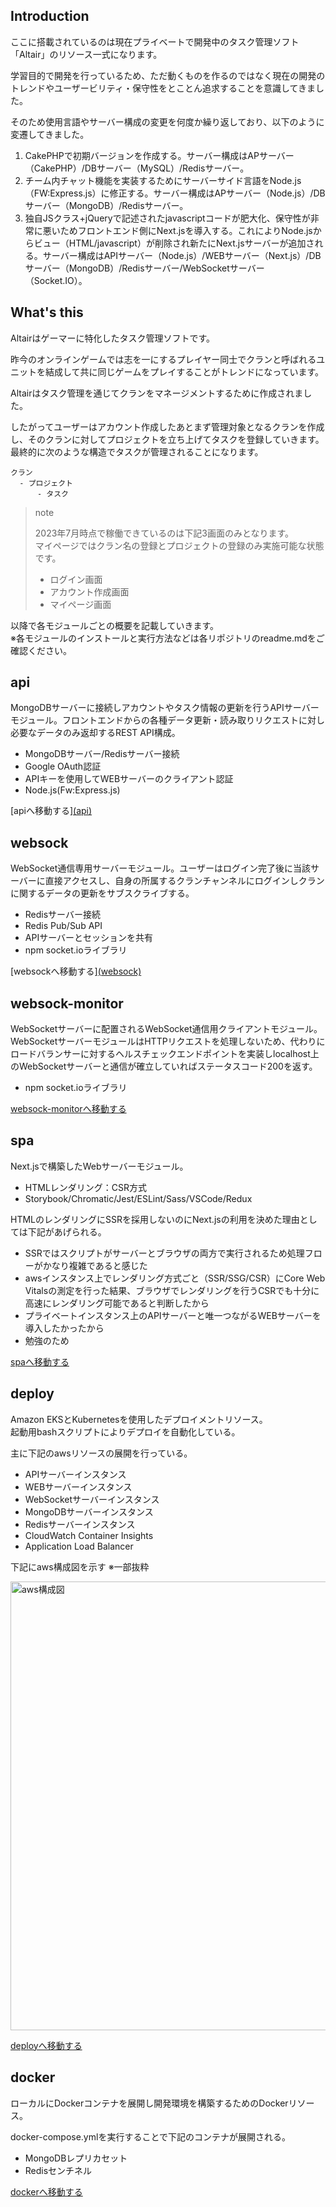 ## Introduction
ここに搭載されているのは現在プライベートで開発中のタスク管理ソフト「Altair」のリソース一式になります。

学習目的で開発を行っているため、ただ動くものを作るのではなく現在の開発のトレンドやユーザービリティ・保守性をとことん追求することを意識してきました。

そのため使用言語やサーバー構成の変更を何度か繰り返しており、以下のように変遷してきました。

1. CakePHPで初期バージョンを作成する。サーバー構成はAPサーバー（CakePHP）/DBサーバー（MySQL）/Redisサーバー。
2. チーム内チャット機能を実装するためにサーバーサイド言語をNode.js（FW:Express.js）に修正する。サーバー構成はAPサーバー（Node.js）/DBサーバー（MongoDB）/Redisサーバー。
3. 独自JSクラス+jQueryで記述されたjavascriptコードが肥大化、保守性が非常に悪いためフロントエンド側にNext.jsを導入する。これによりNode.jsからビュー（HTML/javascript）が削除され新たにNext.jsサーバーが追加される。サーバー構成はAPIサーバー（Node.js）/WEBサーバー（Next.js）/DBサーバー（MongoDB）/Redisサーバー/WebSocketサーバー（Socket.IO）。

## What's this
Altairはゲーマーに特化したタスク管理ソフトです。

昨今のオンラインゲームでは志を一にするプレイヤー同士でクランと呼ばれるユニットを結成して共に同じゲームをプレイすることがトレンドになっています。

Altairはタスク管理を通じてクランをマネージメントするために作成されました。

したがってユーザーはアカウント作成したあとまず管理対象となるクランを作成し、そのクランに対してプロジェクトを立ち上げてタスクを登録していきます。  
最終的に次のような構造でタスクが管理されることになります。

```
クラン
  - プロジェクト
      - タスク
```
> note
> 
> 2023年7月時点で稼働できているのは下記3画面のみとなります。  
> マイページではクラン名の登録とプロジェクトの登録のみ実施可能な状態です。
> - ログイン画面
> - アカウント作成画面
> - マイページ画面

以降で各モジュールごとの概要を記載していきます。  
※各モジュールのインストールと実行方法などは各リポジトリのreadme.mdをご確認ください。

## api
MongoDBサーバーに接続しアカウントやタスク情報の更新を行うAPIサーバーモジュール。フロントエンドからの各種データ更新・読み取りリクエストに対し必要なデータのみ返却するREST API構成。

- MongoDBサーバー/Redisサーバー接続
- Google OAuth認証
- APIキーを使用してWEBサーバーのクライアント認証
- Node.js(Fw:Express.js)

[apiへ移動する][(api)](https://github.com/altair-development/api)

## websock
WebSocket通信専用サーバーモジュール。ユーザーはログイン完了後に当該サーバーに直接アクセスし、自身の所属するクランチャンネルにログインしクランに関するデータの更新をサブスクライブする。

- Redisサーバー接続
- Redis Pub/Sub API
- APIサーバーとセッションを共有
- npm socket.ioライブラリ

[websockへ移動する][(websock)](https://github.com/altair-development/websock)

## websock-monitor
WebSocketサーバーに配置されるWebSocket通信用クライアントモジュール。  
WebSocketサーバーモジュールはHTTPリクエストを処理しないため、代わりにロードバランサーに対するヘルスチェックエンドポイントを実装しlocalhost上のWebSocketサーバーと通信が確立していればステータスコード200を返す。

- npm socket.ioライブラリ

[websock-monitorへ移動する](https://github.com/altair-development/websock-monitor)

## spa
Next.jsで構築したWebサーバーモジュール。

- HTMLレンダリング：CSR方式
- Storybook/Chromatic/Jest/ESLint/Sass/VSCode/Redux

HTMLのレンダリングにSSRを採用しないのにNext.jsの利用を決めた理由としては下記があげられる。

- SSRではスクリプトがサーバーとブラウザの両方で実行されるため処理フローがかなり複雑であると感じた
- awsインスタンス上でレンダリング方式ごと（SSR/SSG/CSR）にCore Web Vitalsの測定を行った結果、ブラウザでレンダリングを行うCSRでも十分に高速にレンダリング可能であると判断したから
- プライベートインスタンス上のAPIサーバーと唯一つながるWEBサーバーを導入したかったから
- 勉強のため

[spaへ移動する](https://github.com/altair-development/spa)

## deploy
Amazon EKSとKubernetesを使用したデプロイメントリソース。  
起動用bashスクリプトによりデプロイを自動化している。

主に下記のawsリソースの展開を行っている。

- APIサーバーインスタンス
- WEBサーバーインスタンス
- WebSocketサーバーインスタンス
- MongoDBサーバーインスタンス
- Redisサーバーインスタンス
- CloudWatch Container Insights
- Application Load Balancer

下記にaws構成図を示す ※一部抜粋

<img width="718" alt="aws構成図" src="https://github.com/joey23008/altair/assets/35098718/681a0f78-8cbb-4d3f-9036-dbd0234a0378">

[deployへ移動する](https://github.com/altair-development/deploy)

## docker
ローカルにDockerコンテナを展開し開発環境を構築するためのDockerリソース。

docker-compose.ymlを実行することで下記のコンテナが展開される。

- MongoDBレプリカセット
- Redisセンチネル

[dockerへ移動する](https://github.com/altair-development/docker)
